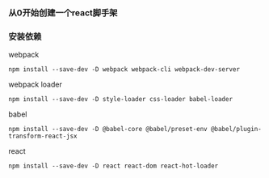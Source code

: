 ### 从0开始创建一个react脚手架

### 安装依赖
webpack
```
npm install --save-dev -D webpack webpack-cli webpack-dev-server
```

webpack loader
```
npm install --save-dev -D style-loader css-loader babel-loader
```


babel
```
npm install --save-dev -D @babel-core @babel/preset-env @babel/plugin-transform-react-jsx
```

react
```
npm install --save-dev -D react react-dom react-hot-loader
```

